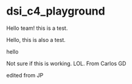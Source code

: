 # dsi_c4_playground

Hello team! this is a test.

Hello, this is also a test.

hello

Not sure if this is working. LOL. From Carlos GD

edited from JP
